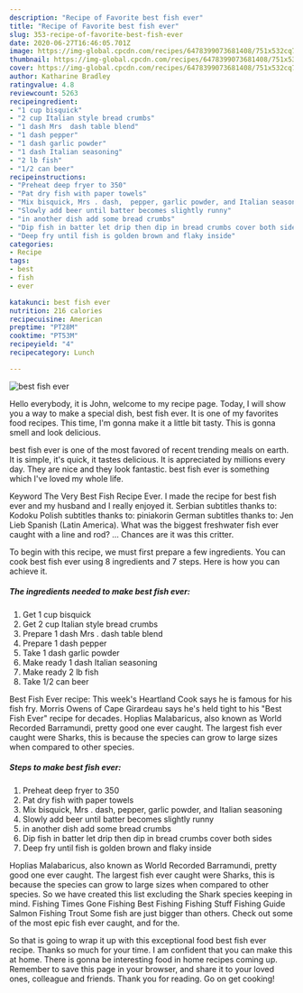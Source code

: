 ```yaml
---
description: "Recipe of Favorite best fish ever"
title: "Recipe of Favorite best fish ever"
slug: 353-recipe-of-favorite-best-fish-ever
date: 2020-06-27T16:46:05.701Z
image: https://img-global.cpcdn.com/recipes/6478399073681408/751x532cq70/best-fish-ever-recipe-main-photo.jpg
thumbnail: https://img-global.cpcdn.com/recipes/6478399073681408/751x532cq70/best-fish-ever-recipe-main-photo.jpg
cover: https://img-global.cpcdn.com/recipes/6478399073681408/751x532cq70/best-fish-ever-recipe-main-photo.jpg
author: Katharine Bradley
ratingvalue: 4.8
reviewcount: 5263
recipeingredient:
- "1 cup bisquick"
- "2 cup Italian style bread crumbs"
- "1 dash Mrs  dash table blend"
- "1 dash pepper"
- "1 dash garlic powder"
- "1 dash Italian seasoning"
- "2 lb fish"
- "1/2 can beer"
recipeinstructions:
- "Preheat deep fryer to 350"
- "Pat dry fish with paper towels"
- "Mix bisquick, Mrs . dash,  pepper, garlic powder, and Italian seasoning"
- "Slowly add beer until batter becomes slightly runny"
- "in another dish add some bread crumbs"
- "Dip fish in batter let drip then dip in bread crumbs cover both sides"
- "Deep fry until fish is golden brown and flaky inside"
categories:
- Recipe
tags:
- best
- fish
- ever

katakunci: best fish ever 
nutrition: 216 calories
recipecuisine: American
preptime: "PT28M"
cooktime: "PT53M"
recipeyield: "4"
recipecategory: Lunch

---
```



![best fish ever](https://img-global.cpcdn.com/recipes/6478399073681408/751x532cq70/best-fish-ever-recipe-main-photo.jpg)

Hello everybody, it is John, welcome to my recipe page. Today, I will show you a way to make a special dish, best fish ever. It is one of my favorites food recipes. This time, I'm gonna make it a little bit tasty. This is gonna smell and look delicious.

best fish ever is one of the most favored of recent trending meals on earth. It is simple, it's quick, it tastes delicious. It is appreciated by millions every day. They are nice and they look fantastic. best fish ever is something which I've loved my whole life.

Keyword The Very Best Fish Recipe Ever. I made the recipe for best fish ever and my husband and I really enjoyed it. Serbian subtitles thanks to: Kodoku Polish subtitles thanks to: piniakorin German subtitles thanks to: Jen Lieb Spanish (Latin America). What was the biggest freshwater fish ever caught with a line and rod? … Chances are it was this critter.


To begin with this recipe, we must first prepare a few ingredients. You can cook best fish ever using 8 ingredients and 7 steps. Here is how you can achieve it.

<!--inarticleads1-->

##### The ingredients needed to make best fish ever:

1. Get 1 cup bisquick
1. Get 2 cup Italian style bread crumbs
1. Prepare 1 dash Mrs . dash table blend
1. Prepare 1 dash pepper
1. Take 1 dash garlic powder
1. Make ready 1 dash Italian seasoning
1. Make ready 2 lb fish
1. Take 1/2 can beer


Best Fish Ever recipe: This week&#39;s Heartland Cook says he is famous for his fish fry. Morris Owens of Cape Girardeau says he&#39;s held tight to his &#34;Best Fish Ever&#34; recipe for decades. Hoplias Malabaricus, also known as World Recorded Barramundi, pretty good one ever caught. The largest fish ever caught were Sharks, this is because the species can grow to large sizes when compared to other species. 

<!--inarticleads2-->

##### Steps to make best fish ever:

1. Preheat deep fryer to 350
1. Pat dry fish with paper towels
1. Mix bisquick, Mrs . dash,  pepper, garlic powder, and Italian seasoning
1. Slowly add beer until batter becomes slightly runny
1. in another dish add some bread crumbs
1. Dip fish in batter let drip then dip in bread crumbs cover both sides
1. Deep fry until fish is golden brown and flaky inside


Hoplias Malabaricus, also known as World Recorded Barramundi, pretty good one ever caught. The largest fish ever caught were Sharks, this is because the species can grow to large sizes when compared to other species. So we have created this list excluding the Shark species keeping in mind. Fishing Times Gone Fishing Best Fishing Fishing Stuff Fishing Guide Salmon Fishing Trout Some fish are just bigger than others. Check out some of the most epic fish ever caught, and for the. 

So that is going to wrap it up with this exceptional food best fish ever recipe. Thanks so much for your time. I am confident that you can make this at home. There is gonna be interesting food in home recipes coming up. Remember to save this page in your browser, and share it to your loved ones, colleague and friends. Thank you for reading. Go on get cooking!
